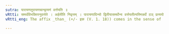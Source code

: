 ```yaml
---
sutra: पारायणतुरायणचान्द्रायणं वर्त्तयति ॥
vRtti: समर्थविभक्तिरनुवर्त्तते । अर्हतीति निवृत्तम् । पारायणादिभ्यो द्वितीयासमर्थेभ्य वर्त्तयतीत्यस्मिन्नर्थे ठञ् प्रत्ययो भवति ॥
vRtti_eng: The affix _than_ (+/- इक (V. 1. 18)) comes in the sense of 'who performs this', after the words _parayana_, _turayana_ and _chandrayana_, being in the 2nd case in construction.

---
```

